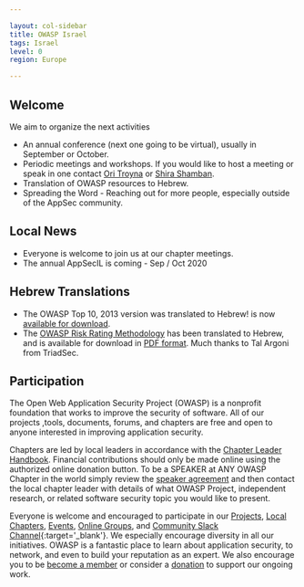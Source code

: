 ```yaml
---

layout: col-sidebar
title: OWASP Israel
tags: Israel
level: 0
region: Europe

---
```


<!--![logo](/assets/images/Owasp_Israel_logo.png "Owasp Israel")-->

## Welcome

  We aim to organize the next activities 
* An annual conference (next one going to be virtual), usually in September or October.
* Periodic meetings and workshops. If you would like to host a meeting or speak in one contact [Ori Troyna](mailto:ori.troyna@owasp.org) or [Shira Shamban](mailto:shira.shamban@owasp.org).
* Translation of OWASP resources to Hebrew.
* Spreading the Word - Reaching out for more people, especially outside of the AppSec community.

## Local News
 
* Everyone is welcome to join us at our chapter meetings.
* The annual AppSecIL is coming - Sep / Oct 2020

## Hebrew Translations

* The OWASP Top 10, 2013 version was translated to Hebrew\!
is now [available for download](https://www.owasp.org/index.php/OWASP_Top10_Hebrew).
* The [OWASP Risk Rating Methodology](https://www.owasp.org/index.php/File:OWASP_Risk_Rating_Methodology-Hebrew.pdf)<!--, part of the [OWASP Testing Project](OWASP_Testing_Project ),--> has been translated to Hebrew, and is available for download in [PDF format](https://www.owasp.org/images/6/61/OWASP_Risk_Rating_Methodology-Hebrew.pdf). Much thanks to Tal Argoni from TriadSec.


## Participation
The Open Web Application Security Project (OWASP) is a nonprofit foundation that works to improve the security of software. All of our projects ,tools, documents, forums, and chapters are free and open to anyone interested in improving application security. 

Chapters are led by local leaders in accordance with the [Chapter Leader Handbook](/www-policy/rules-of-procedure/chapter-handbook). Financial contributions should only be made online using the authorized online donation button. To be a SPEAKER at ANY OWASP Chapter in the world simply review the [speaker agreement](/www-policy/speaker-agreement) and then contact the local chapter leader with details of what OWASP Project, independent research, or related software security topic you would like to present.

Everyone is welcome and encouraged to participate in our [Projects](/projects), [Local Chapters](/chapters), [Events](/events), [Online Groups](https://groups.google.com/a/owasp.com/), and [Community Slack Channel](https://owasp.slack.com/){:target='_blank'}. We especially encourage diversity in all our initiatives. OWASP is a fantastic place to learn about application security, to network, and even to build your reputation as an expert. We also encourage you to be [become a member](/membership) or consider a [donation](/donate) to support our ongoing work.